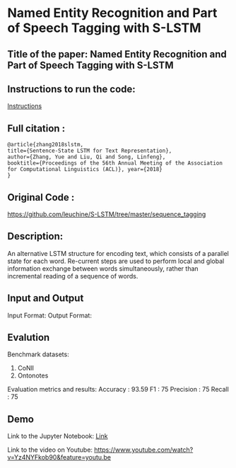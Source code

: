 # Named Entity Recognition and Part of Speech Tagging with S-LSTM
## Title of the paper: Named Entity Recognition and Part of Speech Tagging with S-LSTM

## Instructions to run the code:
[Instructions](https://drive.google.com/drive/folders/1ZVmuEAJ31yMNkYMUoyWG1hf2HZa6FJyn)

## Full citation :
```
@article{zhang2018slstm,
title={Sentence-State LSTM for Text Representation},
author={Zhang, Yue and Liu, Qi and Song, Linfeng},
booktitle={Proceedings of the 56th Annual Meeting of the Association for Computational Linguistics (ACL)}, year={2018}
}
```
## Original Code :
https://github.com/leuchine/S-LSTM/tree/master/sequence_tagging

## Description:
An alternative LSTM structure for encoding text, which consists of a parallel state for each word. Re-current steps are used to perform local and global information exchange between words simultaneously, rather than incremental reading of a sequence of words.

## Input and Output
Input Format: 
Output Format: <entity> <predicted tag> <groundtruth>

## Evalution
Benchmark datasets:
1. CoNll
2. Ontonotes

Evaluation metrics and results:
Accuracy : 93.59
F1 : 75
Precision : 75
Recall : 75

## Demo
Link to the Jupyter Notebook: [Link](https://github.com/divyasinha801/ditk/blob/develop/)

Link to the video on Youtube: https://www.youtube.com/watch?v=Yz4NYFkob90&feature=youtu.be
